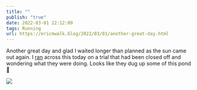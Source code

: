 ```yaml
---
title: ""
publish: "true"
date: 2022-03-01 22:12:09
tags: Running
url: https://ericmwalk.blog/2022/03/01/another-great-day.html
---
```


Another great day and glad I waited longer than planned as the sun came out again. I [ran](http://www.strava.com/activities/6758531345) across this today on a trial that had been closed off and wondering what they were doing. Looks like they dug up some of this pond 🤔


![](https://ericmwalk.blog/uploads/2022/b3396eb600.jpg)